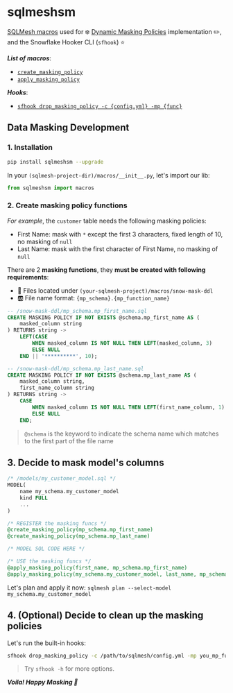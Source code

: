 # sqlmeshsm

[SQLMesh macros](https://sqlmesh.readthedocs.io/en/stable/concepts/macros/sqlmesh_macros/) used for ❄️ [Dynamic Masking Policies](https://docs.snowflake.com/en/user-guide/security-column-ddm-use) implementation ✏️, and the Snowflake Hooker CLI (`sfhook`) ⭐

**_List of macros_**:

- [`create_masking_policy`](Indevelopment)
- [`apply_masking_policy`](Indevelopment)
  
**_Hooks_**:

- [`sfhook drop_masking_policy -c {config.yml} -mp {func}`](Indevelopment)

## Data Masking Development

### 1. Installation

```bash
pip install sqlmeshsm --upgrade
```

In your `(sqlmesh-project-dir)/macros/__init__.py`, let's import our lib:

```python
from sqlmeshsm import macros
```

### 2. Create masking policy functions

_For example_, the `customer` table needs the following masking policies:

- First Name: mask with `*` except the first 3 characters, fixed length of 10, no masking of `null`
- Last Name: mask with the first character of First Name, no masking of `null`

There are 2 **masking functions**, they **must be created with following requirements**:

- 📂 Files located under `(your-sqlmesh-project)/macros/snow-mask-ddl`
- 🆎 File name format: `{mp_schema}.{mp_function_name}`

```sql
-- /snow-mask-ddl/mp_schema.mp_first_name.sql
CREATE MASKING POLICY IF NOT EXISTS @schema.mp_first_name AS (
    masked_column string
) RETURNS string ->
    LEFT(CASE 
        WHEN masked_column IS NOT NULL THEN LEFT(masked_column, 3)
        ELSE NULL
    END || '**********', 10);
```

```sql
-- /snow-mask-ddl/mp_schema.mp_last_name.sql
CREATE MASKING POLICY IF NOT EXISTS @schema.mp_last_name AS (
    masked_column string,
    first_name_column string
) RETURNS string ->
    CASE 
        WHEN masked_column IS NOT NULL THEN LEFT(first_name_column, 1)
        ELSE NULL
    END;
```

> `@schema` is the keyword to indicate the schema name which matches to the first part of the file name

## 3. Decide to mask model's columns

```sql
/* /models/my_customer_model.sql */
MODEL(
    name my_schema.my_customer_model
    kind FULL
    ...
)

/* REGISTER the masking funcs */
@create_masking_policy(mp_schema.mp_first_name)
@create_masking_policy(mp_schema.mp_last_name)

/* MODEL SQL CODE HERE */

/* USE the masking funcs */
@apply_masking_policy(first_name, mp_schema.mp_first_name)
@apply_masking_policy(my_schema.my_customer_model, last_name, mp_schema.mp_last_name, ['first_name'])
```

Let's plan and apply it now: `sqlmesh plan --select-model my_schema.my_customer_model`

## 4. (Optional) Decide to clean up the masking policies

Let's run the built-in hooks:

```bash
sfhook drop_masking_policy -c /path/to/sqlmesh/config.yml -mp you_mp_function_name
```

> Try `sfhook -h` for more options.

**_Voila! Happy Masking 🎉_**
<!-- 
## Contribution

[![buy me a coffee](https://img.shields.io/badge/buy%20me%20a%20coffee-donate-yellow.svg?logo=buy-me-a-coffee&logoColor=white&labelColor=ff813f&style=for-the-badge)](https://www.buymeacoffee.com/datnguye)


If you've ever wanted to contribute to this tool, and a great cause, now is your chance!

See the contributing docs [CONTRIBUTING](./CONTRIBUTING.md) for more information.

Our **_Contributors_**:

<a href="https://github.com/datnguye/sqlmesh-snow-mask/graphs/contributors">
  <img src="https://contrib.rocks/image?repo=datnguye/sqlmesh-snow-mask" />
</a> -->